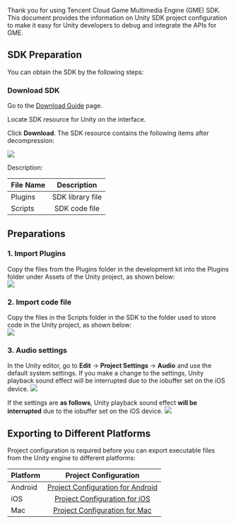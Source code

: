 Thank you for using Tencent Cloud Game Multimedia Engine (GME) SDK. This document provides the information on Unity SDK project configuration to make it easy for Unity developers to debug and integrate the APIs for GME.

## SDK Preparation

You can obtain the SDK by the following steps:

### Download SDK

Go to the [Download Guide](https://intl.cloud.tencent.com/document/product/607/18521) page.

Locate SDK resource for Unity on the interface.

Click **Download**. The SDK resource contains the following items after decompression:

![](https://main.qcloudimg.com/raw/55494d9bb9145938f0594416f73b29f7.png)

Description:

| File Name | Description           
| ------------- |:-------------:|
| Plugins | SDK library file |
| Scripts | SDK code file |

## Preparations

### 1. Import Plugins
Copy the files from the Plugins folder in the development kit into the Plugins folder under Assets of the Unity project, as shown below:  
![](https://main.qcloudimg.com/raw/1221a25f62cedd3831cf2bb27bb1ea45.png)

### 2. Import code file
Copy the files in the Scripts folder in the SDK to the folder used to store code in the Unity project, as shown below:  
![](https://main.qcloudimg.com/raw/8904a83c6173fa7c5b04ddb0e48138ca.png)

### 3. Audio settings
In the Unity editor, go to **Edit** -> **Project Settings** -> **Audio** and use the default system settings. If you make a change to the settings, Unity playback sound effect will be interrupted due to the iobuffer set on the iOS device.
![](https://main.qcloudimg.com/raw/df14517cac7fc29383c90720627572c7.png)

If the settings are **as follows**, Unity playback sound effect **will be interrupted** due to the iobuffer set on the iOS device.
![](https://main.qcloudimg.com/raw/1a30ce32151e73d84949ed269a76f50f.png)


## Exporting to Different Platforms

Project configuration is required before you can export executable files from the Unity engine to different platforms:

| Platform | Project Configuration           
| ------------- |:-------------:|
| Android | [Project Configuration for Android](https://intl.cloud.tencent.com/document/product/607/15203) |
| iOS | [Project Configuration for iOS](https://intl.cloud.tencent.com/document/product/607/15219) |
| Mac | [Project Configuration for Mac](https://intl.cloud.tencent.com/document/product/607/18617) |
